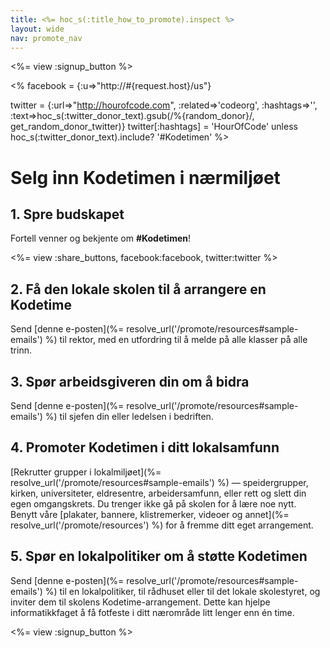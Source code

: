 ```yaml
---
title: <%= hoc_s(:title_how_to_promote).inspect %>
layout: wide
nav: promote_nav
---
```

<%= view :signup_button %>

<% facebook = {:u=>"http://#{request.host}/us"}

twitter = {:url=>"http://hourofcode.com", :related=>'codeorg', :hashtags=>'', :text=>hoc_s(:twitter_donor_text).gsub(/%{random_donor}/, get_random_donor_twitter)} twitter[:hashtags] = 'HourOfCode' unless hoc_s(:twitter_donor_text).include? '#Kodetimen' %>

# Selg inn Kodetimen i nærmiljøet

## 1. Spre budskapet

Fortell venner og bekjente om **#Kodetimen**!

<%= view :share_buttons, facebook:facebook, twitter:twitter %>

## 2. Få den lokale skolen til å arrangere en Kodetime

Send [denne e-posten](%= resolve_url('/promote/resources#sample-emails') %) til rektor, med en utfordring til å melde på alle klasser på alle trinn.

## 3. Spør arbeidsgiveren din om å bidra

Send [denne e-posten](%= resolve_url('/promote/resources#sample-emails') %) til sjefen din eller ledelsen i bedriften.

## 4. Promoter Kodetimen i ditt lokalsamfunn

[Rekrutter grupper i lokalmiljøet](%= resolve_url('/promote/resources#sample-emails') %) — speidergrupper, kirken, universiteter, eldresentre, arbeidersamfunn, eller rett og slett din egen omgangskrets. Du trenger ikke gå på skolen for å lære noe nytt. Benytt våre [plakater, bannere, klistremerker, videoer og annet](%= resolve_url('/promote/resources') %) for å fremme ditt eget arrangement.

## 5. Spør en lokalpolitiker om å støtte Kodetimen

Send [denne e-posten](%= resolve_url('/promote/resources#sample-emails') %) til en lokalpolitiker, til rådhuset eller til det lokale skolestyret, og inviter dem til skolens Kodetime-arrangement. Dette kan hjelpe informatikkfaget å få fotfeste i ditt nærområde litt lenger enn én time.

<%= view :signup_button %>